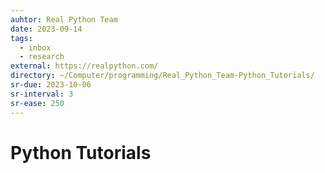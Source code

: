 ```yaml
---
auhtor: Real Python Team
date: 2023-09-14
tags:
  - inbox
  - research
external: https://realpython.com/
directory: ~/Computer/programming/Real_Python_Team-Python_Tutorials/
sr-due: 2023-10-06
sr-interval: 3
sr-ease: 250
---
```


# Python Tutorials


